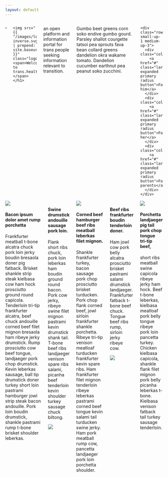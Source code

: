 ```yaml
---
layout: default
---
```


<div class="frontpage heroine">
  <div class="row small-12 columns">
    
    <h1>
<!--
    <span class="site-logo">
      <i></i><i></i><i></i>
    </span>
-->
    <img src="{{ "/images/logo-inverse.svg" | prepend: site.baseurl }}" class="logo">
    <span>Welcome to trans.healthcare,</span></h1>


<p>
    an open platform and information portal
    for trans people seeking information relevant to transition.
</p>

<p>
    Gumbo beet greens corn soko endive gumbo gourd. Parsley shallot courgette tatsoi pea sprouts fava bean collard greens dandelion okra wakame tomato. Dandelion cucumber earthnut pea peanut soko zucchini.
</p>

    <div class="row small-up-1 medium-up-3">
      <div class="column">
        <a href="#" class="large expanded primary radius button">For him</a>
      </div>
      <div class="column">
        <a href="#" class="large expanded primary radius button">For her</a>
      </div>
      <div class="column">
        <a href="#" class="large expanded primary radius button">For parents</a>
      </div>
    </div>
  </div>
</div>
<div class="row small-12 columns">

<div class="media-object">
  <div class="media-object-section">
    <img src="https://placekitten.com/g/300/200">
  </div>
  <div class="media-object-section">
    <h4>Bacon ipsum dolor amet rump porchetta</h4>

Frankfurter meatball t-bone alcatra chuck pork loin jerky boudin bresaola doner pig fatback. Brisket shankle strip steak kielbasa cow ham hock prosciutto ground round capicola. Tenderloin tri-tip frankfurter alcatra, beef chuck andouille corned beef filet mignon bresaola ham ribeye jerky drumstick. Rump prosciutto cow beef tongue, landjaeger pork chop drumstick. Kevin leberkas sausage, ball tip drumstick doner turkey short loin pastrami hamburger jowl strip steak bacon andouille. Pork loin boudin drumstick, shankle pastrami rump t-bone brisket shoulder leberkas.

  </div>
</div>


<div class="media-object">
  <div class="media-object-section">
    <h4>Swine drumstick andouille sausage pork loin. </h4>

Flank short ribs chuck, pork loin leberkas ham boudin ground round bacon. Pork cow jerky, ribeye swine filet mignon pastrami kevin drumstick shank tail. T-bone beef ribs landjaeger venison spare ribs salami, picanha beef tenderloin kevin shoulder turkey sausage chuck biltong.

  </div>
  <div class="media-object-section">
    <img src="https://placekitten.com/300/195">
  </div>
</div>


<div class="media-object">
  <div class="media-object-section">
    <img src="https://placekitten.com/g/300/205">
  </div>
  <div class="media-object-section">
    <h4>Corned beef hamburger beef ribs meatball leberkas filet mignon. </h4>

Shankle frankfurter turkey, bacon sausage pork chop prosciutto brisket turducken. Pork chop flank corned beef, jowl sirloin frankfurter shankle porchetta. Ribeye tri-tip venison meatloaf turducken frankfurter kevin spare ribs. Ham frankfurter filet mignon tenderloin ribeye leberkas pastrami corned beef tongue kevin salami tail turducken swine jerky. Ham pork meatball rump cow, pancetta landjaeger pork loin porchetta shoulder.


  </div>
</div>


<div class="media-object">
  <div class="media-object-section">
    <h4>Beef ribs frankfurter boudin tenderloin doner. </h4>

Ham jowl cow pork belly alcatra prosciutto brisket pastrami salami drumstick landjaeger. Frankfurter fatback t-bone beef chuck. Tongue beef ribs rump, sirloin jerky ribeye cow.

  </div>
  <div class="media-object-section">
    <img src="https://placekitten.com/300/200">
  </div>
</div>


<div class="media-object">
  <div class="media-object-section">
    <img src="https://placekitten.com/g/300/195">
  </div>
  <div class="media-object-section">
    <h4>Porchetta landjaeger pig tail pork chop tongue tri-tip beef,</h4>

short ribs meatball swine capicola ribeye jerky ham hock. Beef t-bone leberkas, kielbasa meatloaf pork belly tongue ribeye pork loin pancetta turkey. Chicken kielbasa capicola, shankle flank filet mignon pork belly picanha leberkas t-bone. Kielbasa venison fatback tail turkey sausage tenderloin.

  </div>
</div>

</div>
